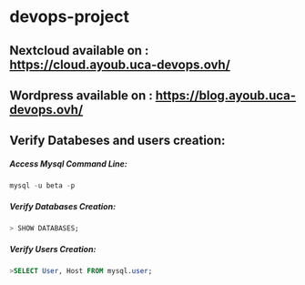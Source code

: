 # devops-project

## Nextcloud available on : https://cloud.ayoub.uca-devops.ovh/

## Wordpress available on : https://blog.ayoub.uca-devops.ovh/


## Verify Databeses and users creation:
##### Access Mysql Command Line:

```sql
mysql -u beta -p
```

##### Verify Databases Creation:

```sql
> SHOW DATABASES;
```

##### Verify Users Creation:

```sql
>SELECT User, Host FROM mysql.user;
```
